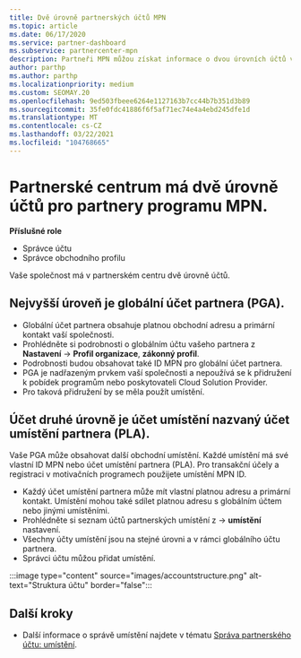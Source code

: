 ```yaml
---
title: Dvě úrovně partnerských účtů MPN
ms.topic: article
ms.date: 06/17/2020
ms.service: partner-dashboard
ms.subservice: partnercenter-mpn
description: Partneři MPN můžou získat informace o dvou úrovních účtů v partnerském centru, globálním účtu partnera (PGA) a účtu umístění partnera (PLA).
author: parthp
ms.author: parthp
ms.localizationpriority: medium
ms.custom: SEOMAY.20
ms.openlocfilehash: 9ed503fbeee6264e1127163b7cc44b7b351d3b89
ms.sourcegitcommit: 35fe0fdc41886f6f5af71ec74e4a4ebd245dfe1d
ms.translationtype: MT
ms.contentlocale: cs-CZ
ms.lasthandoff: 03/22/2021
ms.locfileid: "104768665"
---
```

# <a name="partner-center-has-two-levels-of-accounts-for-mpn-partners"></a>Partnerské centrum má dvě úrovně účtů pro partnery programu MPN.


**Příslušné role**

- Správce účtu
- Správce obchodního profilu


Vaše společnost má v partnerském centru dvě úrovně účtů.

## <a name="the-top-level-is-the-partner-global-account-pga"></a>Nejvyšší úroveň je globální účet partnera (PGA).

- Globální účet partnera obsahuje platnou obchodní adresu a primární kontakt vaší společnosti. 
- Prohlédněte si podrobnosti o globálním účtu vašeho partnera z **Nastavení**  ->  **Profil organizace**, **zákonný profil**.
- Podrobnosti budou obsahovat také ID MPN pro globální účet partnera. 
- PGA je nadřazeným prvkem vaší společnosti a nepoužívá se k přidružení k pobídek programům nebo poskytovateli Cloud Solution Provider. 
- Pro taková přidružení by se měla použít umístění.

## <a name="the-second-level-account-is-the-location-account-called-partner-location-account-pla"></a>Účet druhé úrovně je účet umístění nazvaný účet umístění partnera (PLA).

Vaše PGA může obsahovat další obchodní umístění. Každé umístění má své vlastní ID MPN nebo účet umístění partnera (PLA). Pro transakční účely a registraci v motivačních programech použijete umístění MPN ID.

- Každý účet umístění partnera může mít vlastní platnou adresu a primární kontakt. Umístění mohou také sdílet platnou adresu s globálním účtem nebo jinými umístěními.
- Prohlédněte si seznam účtů partnerských umístění z  ->  **umístění** nastavení.
- Všechny účty umístění jsou na stejné úrovni a v rámci globálního účtu partnera.
- Správci účtu můžou přidat umístění.

:::image type="content" source="images/accountstructure.png" alt-text="Struktura účtu" border="false":::

## <a name="next-steps"></a>Další kroky

- Další informace o správě umístění najdete v tématu [Správa partnerského účtu: umístění](manage-locations.md).
